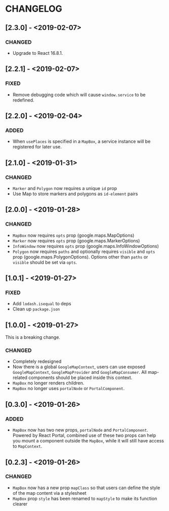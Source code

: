 # CHANGELOG

## [2.3.0] - <2019-02-07>

### CHANGED

- Upgrade to React 16.8.1.

## [2.2.1] - <2019-02-07>

### FIXED

- Remove debugging code which will cause `window.service` to be redefined.

## [2.2.0] - <2019-02-04>

### ADDED

- When `usePlaces` is specified in a `MapBox`, a service instance will be
  registered for later use.

## [2.1.0] - <2019-01-31>

### CHANGED

- `Marker` and `Polygon` now requires a unique `id` prop
- Use Map to store markers and polygons as `id-element` pairs

## [2.0.0] - <2019-01-28>

### CHANGED

- `MapBox` now requires `opts` prop (google.maps.MapOptions)
- `Marker` now requires `opts` prop (google.maps.MarkerOptions)
- `InfoWindow` now requires `opts` prop (google.maps.InfoWindowOptions)
- `Polygon` now requires `paths` and optionally requires `visible` and `opts`
  prop (google.maps.PolygonOptions). Options other than `paths` or `visible`
  should be set via `opts`.

## [1.0.1] - <2019-01-27>

### FIXED

- Add `lodash.isequal` to deps
- Clean up `package.json`

## [1.0.0] - <2019-01-27>

This is a breaking change.

### CHANGED

- Completely redesigned
- Now there is a global `GoogleMapContext`, users can use exposed
  `GoogleMapContext`, `GoogleMapProvider` and `GoogleMapConsumer`. All
  map-related components should be placed inside this context.
- `MapBox` no longer renders children.
- `MapBox` no longer uses `portalNode` or `PortalComponent`.

## [0.3.0] - <2019-01-26>

### ADDED

- `MapBox` now has two new props, `portalNode` and `PortalComponent`. Powered by
  React Portal, combined use of these two props can help you mount a component
  outside the `MapBox`, while it will still have access to `MapContext`.

## [0.2.3] - <2019-01-26>

### CHANGED

- `MapBox` now has a new prop `mapClass` so that users can define the style of
  the map content via a stylesheet
- `MapBox` prop `style` has been renamed to `mapStyle` to make its function
  clearer
